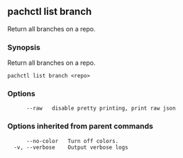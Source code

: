 ## pachctl list branch

Return all branches on a repo.

### Synopsis


Return all branches on a repo.

```
pachctl list branch <repo>
```

### Options

```
      --raw   disable pretty printing, print raw json
```

### Options inherited from parent commands

```
      --no-color   Turn off colors.
  -v, --verbose    Output verbose logs
```

